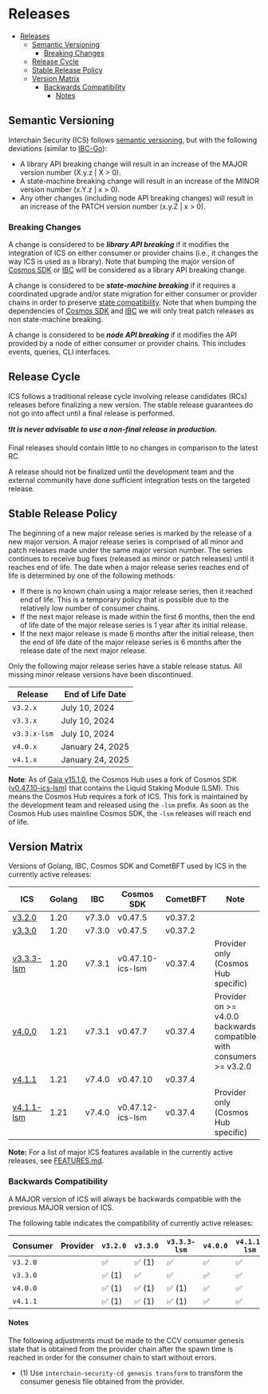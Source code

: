 # Releases

- [Releases](#releases)
  - [Semantic Versioning](#semantic-versioning)
    - [Breaking Changes](#breaking-changes)
  - [Release Cycle](#release-cycle)
  - [Stable Release Policy](#stable-release-policy)
  - [Version Matrix](#version-matrix)
    - [Backwards Compatibility](#backwards-compatibility)
      - [Notes](#notes)

## Semantic Versioning

Interchain Security (ICS) follows [semantic versioning](https://semver.org), but with the following deviations (similar to [IBC-Go](https://github.com/cosmos/ibc-go/blob/main/RELEASES.md)):

- A library API breaking change will result in an increase of the MAJOR version number (X.y.z | X > 0).
- A state-machine breaking change will result in an increase of the MINOR version number (x.Y.z | x > 0).
- Any other changes (including node API breaking changes) will result in an increase of the PATCH version number (x.y.Z | x > 0).

### Breaking Changes

A change is considered to be ***library API breaking*** if it modifies the integration of ICS on either consumer or provider chains (i.e., it changes the way ICS is used as a library).
Note that bumping the major version of [Cosmos SDK](https://github.com/cosmos/cosmos-sdk) or [IBC](https://github.com/cosmos/ibc-go) will be considered as a library API breaking change.

A change is considered to be ***state-machine breaking*** if it requires a coordinated upgrade and/or state migration for either consumer or provider chains in order to preserve [state compatibility](./STATE-COMPATIBILITY.md).
Note that when bumping the dependencies of [Cosmos SDK](https://github.com/cosmos/cosmos-sdk) and [IBC](https://github.com/cosmos/ibc-go) we will only treat patch releases as non state-machine breaking.

A change is considered to be ***node API breaking*** if it modifies the API provided by a node of either consumer or provider chains.
This includes events, queries, CLI interfaces.

## Release Cycle

ICS follows a traditional release cycle involving release candidates (RCs) releases before finalizing a new version.
The stable release guarantees do not go into affect until a final release is performed.

❗***It is never advisable to use a non-final release in production.***

Final releases should contain little to no changes in comparison to the latest RC.

A release should not be finalized until the development team and the external community have done sufficient integration tests on the targeted release.

## Stable Release Policy

The beginning of a new major release series is marked by the release of a new major version.
A major release series is comprised of all minor and patch releases made under the same major version number.
The series continues to receive bug fixes (released as minor or patch releases) until it reaches end of life.
The date when a major release series reaches end of life is determined by one of the following methods:

- If there is no known chain using a major release series, then it reached end of life.
  This is a temporary policy that is possible due to the relatively low number of consumer chains.
- If the next major release is made within the first 6 months, then the end of
  life date of the major release series is 1 year after its initial release.
- If the next major release is made 6 months after the initial release, then the
  end of life date of the major release series is 6 months after the release date
  of the next major release.

Only the following major release series have a stable release status.
All missing minor release versions have been discontinued.

| Release | End of Life Date |
|---------|------------------|
| `v3.2.x` | July 10, 2024 |
| `v3.3.x` | July 10, 2024 |
| `v3.3.x-lsm` | July 10, 2024 |
| `v4.0.x` | January 24, 2025 |
| `v4.1.x` | January 24, 2025 |

**Note**: As of [Gaia v15.1.0](https://github.com/cosmos/gaia/releases/tag/v15.1.0),
the Cosmos Hub uses a fork of Cosmos SDK ([v0.47.10-ics-lsm](https://github.com/cosmos/cosmos-sdk/releases/tag/v0.47.10-ics-lsm))
that contains the Liquid Staking Module (LSM).
This means the Cosmos Hub requires a fork of ICS.
This fork is maintained by the development team and released using the `-lsm` prefix.
As soon as the Cosmos Hub uses mainline Cosmos SDK, the `-lsm` releases will reach end of life.

## Version Matrix

Versions of Golang, IBC, Cosmos SDK and CometBFT used by ICS in the currently active releases:

| ICS | Golang | IBC | Cosmos SDK | CometBFT | Note |
|-----|--------|-----|------------|----------|------|
| [v3.2.0](https://github.com/cosmos/interchain-security/releases/tag/v3.2.0) | 1.20 | v7.3.0 | v0.47.5 | v0.37.2 |
| [v3.3.0](https://github.com/cosmos/interchain-security/releases/tag/v3.3.0) | 1.20 | v7.3.0 | v0.47.5 | v0.37.2 |
| [v3.3.3-lsm](https://github.com/cosmos/interchain-security/releases/tag/v3.3.3-lsm) | 1.20 | v7.3.1 | v0.47.10-ics-lsm | v0.37.4 | Provider only (Cosmos Hub specific) |
| [v4.0.0](https://github.com/cosmos/interchain-security/releases/tag/v4.0.0) | 1.21 | v7.3.1 | v0.47.7 | v0.37.4 | Provider on >= v4.0.0 backwards compatible with consumers >= v3.2.0 |
| [v4.1.1](https://github.com/cosmos/interchain-security/releases/tag/v4.1.1) | 1.21 | v7.4.0 | v0.47.10 | v0.37.4 |
| [v4.1.1-lsm](https://github.com/cosmos/interchain-security/releases/tag/v4.1.1-lsm) | 1.21 | v7.4.0 | v0.47.12-ics-lsm | v0.37.4 | Provider only (Cosmos Hub specific) |

**Note:** For a list of major ICS features available in the currently active releases, see [FEATURES.md](./FEATURES.md).

### Backwards Compatibility

A MAJOR version of ICS will always be backwards compatible with the previous MAJOR version of ICS.

The following table indicates the compatibility of currently active releases:

| Consumer | Provider | `v3.2.0` | `v3.3.0` | `v3.3.3-lsm` | `v4.0.0` | `v4.1.1-lsm` |
|----------|----------|----------|----------|--------------|----------|--------------|
| `v3.2.0` || ✅ | ✅ (1) | ✅ | ✅ | ✅ |
| `v3.3.0` || ✅ (1) | ✅ | ✅ | ✅ | ✅ |
| `v4.0.0` || ✅ (1)| ✅ (1)| ✅ (1) | ✅ | ✅ |
| `v4.1.1` || ✅ (1)| ✅ (1)| ✅ (1) | ✅ | ✅ |

#### Notes

The following adjustments must be made to the CCV consumer genesis state that is obtained from the provider chain after the spawn time is reached in order for the consumer chain to start without errors.

- (1) Use `interchain-security-cd genesis transform` to transform the consumer genesis file obtained from the provider.